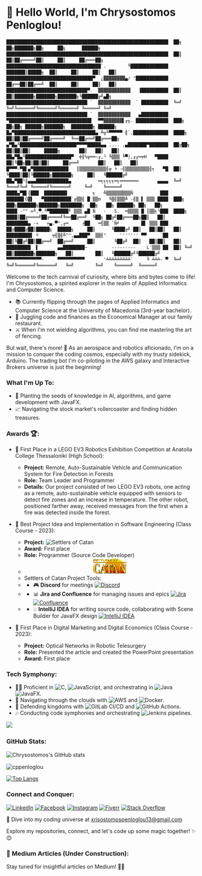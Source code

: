 # 👋 Hello World, I'm Chrysostomos Penloglou!
```
████████████████████████████████████████████████████████████  ██╗  ██╗███████╗██╗     ██╗      ██████╗
████████████████████████████████████████████████████████████  ██║  ██║██╔════╝██║     ██║     ██╔═══██╗
███████████████████████████████████`.        ╙██████████████  ███████║█████╗  ██║     ██║     ██║   ██║
████████████████████████████████▀  ¿▓▓▓▓▓▓▓▓▄/ "████████████  ██╔══██║██╔══╝  ██║     ██║     ██║   ██║
██████████████████████████████▀.  ▓▓▓▓▓▓▓▓▓▓▓▓   ▐██████████  ██║  ██║███████╗███████╗███████╗╚██████╔╝▄█╗
██████████████████████████████ `  ▓▓▓▓▓▓▓▓▓▓▓▓  ` ██████████  ╚═╝  ╚═╝╚══════╝╚══════╝╚══════╝ ╚═════╝ ╚═╝
██████████████████████████████ `  ▓▓▓▓▓▓▓▓▓▓▓▓   ▄██████████
▀██████████████████████████████▌  ▀▀▓▓▓▓▓▓▓▌╓╖. ████████████  ███╗   ██╗██╗ ██████╗███████╗  ████████╗ ██████╗
█▄▀██████████████████████████████▄ ╩╦╙▀▀▀▀▀ ╣`,█████████████  ████╗  ██║██║██╔════╝██╔════╝  ╚══██╔══╝██╔═══██╗
▄▀█▄╙█████████████████████▀▀▀▀█████▄▄ .... ,▄███████▀███████  ██╔██╗ ██║██║██║     █████╗       ██║   ██║   ██║
██▄▀█▄╙█████████████████▀  ╪╢%╦══~╓,└ ╚▒▒▒ ╙▀|,╓╓═╤H   ▀████  ██║╚██╗██║██║██║     ██╔══╝       ██║   ██║   ██║
█▀▀▀-▀█▌▄▀█████████████   ║▒▒▒▒▒▒▒▒▒▒╢╦ ╘ -╣▒▒▒▒▒▒▒▒▒╢╕   ▀█  ██║ ╚████║██║╚██████╗███████╗     ██║   ╚██████╔╝
██▄▀██└║▄▄▄████████████▄          ═╕╕╕╕╕═╕═══════       ▄▄▄▄  ╚═╝  ╚═══╝╚═╝ ╚═════╝╚══════╝     ╚═╝    ╚═════╝
████▄▀█▌║███  ████████▌         ╕   ╩▒▒▒▒▒▒▒▒▒Ñ          ███
██████▌Ö▓▌   ▀██████████`╔▒▒╣ █ ▒▒m   ╚▒╢▒▒▒╩ -╣▒ ▌ ▒▒▒ ████  ███╗   ███╗███████╗███████╗████████╗  ██╗   ██╗ ██████╗ ██╗   ██╗
████ -"" ∞╙,▀.╙▀███████╜ ▒▒▒ ▄█ Ñ   -   S.  ═▒▒▒▒ █ ║▒▒╕└███  ████╗ ████║██╔════╝██╔════╝╚══██╔══╝  ╚██╗ ██╔╝██╔═══██╗██║   ██║
████████▄ -«   ∞▄.▀",╓═     ╒██   ═╣▒▒ `Ñ╛        █▌ ▒▒▒ ███  ██╔████╔██║█████╗  █████╗     ██║      ╚████╔╝ ██║   ██║██║   ██║
█████████▌ º     ╤╣▒╣╩^",▄▄███▀  ▒▒╣"     ''''''' ▀▀     `██  ██║╚██╔╝██║██╔══╝  ██╔══╝     ██║       ╚██╔╝  ██║   ██║██║   ██║
█████████  ▌       ▄▄████████─         ---------    L'▒▒▒ ██  ██║ ╚═╝ ██║███████╗███████╗   ██║        ██║   ╚██████╔╝╚██████╔╝
▀▀▀▀▀▀▀▀▀▀▀▀▀-     ▀▀▀▀▀▀▀▀▀▀       '╧╧╧╧╧╧╧╧╧`     ╚ ╧╧╧- ▀  ╚═╝     ╚═╝╚══════╝╚══════╝   ╚═╝        ╚═╝    ╚═════╝  ╚═════╝
```

Welcome to the tech carnival of curiosity, where bits and bytes come to life! I'm Chrysostomos, a spirited explorer in the realm of Applied Informatics and Computer Science.

- 📚 Currently flipping through the pages of Applied Informatics and Computer Science at the University of Macedonia (3rd-year bachelor).
- 💼 Juggling code and finances as the Economical Manager at our family restaurant.
- ⚔️ When I'm not wielding algorithms, you can find me mastering the art of fencing.

But wait, there's more! 🌌 As an aerospace and robotics aficionado, I'm on a mission to conquer the coding cosmos, especially with my trusty sidekick, Arduino. The trading bot I'm co-piloting in the AWS galaxy and Interactive Brokers universe is just the beginning!

### What I'm Up To:

- 🌱 Planting the seeds of knowledge in AI, algorithms, and game development with JavaFX.
- 📈 Navigating the stock market's rollercoaster and finding hidden treasures.

### Awards 🏆:

- 🥇 First Place in a LEGO EV3 Robotics Exhibition Competition at Anatolia College Thessaloniki (High School):
  - **Project:** Remote, Auto-Sustainable Vehicle and Communication System for Fire Detection in Forests
  - **Role:** Team Leader and Programmer
  - **Details:** Our project consisted of two LEGO EV3 robots, one acting as a remote, auto-sustainable vehicle equipped with sensors to detect fire zones and an increase in temperature. The other robot, positioned farther away, received messages from the first when a fire was detected inside the forest.

- 🥇 Best Project Idea and Implementation in Software Engineering (Class Course - 2023):
  - **Project:** ![Settlers of Catan](https://github.com/Lovelaced-Team/Settlers-of-catan)
  - **Award:** First place
  - **Role:** Programmer (Source Code Developer)
  - <img src="https://github.com/Lovelaced-Team/Settlers-of-catan/blob/main/src/main/resources/assets/startScreen/Settlers_Of_Catan_Logo.png" width="20%" height="20%" style="margin-left:40%"/>
  - Settlers of Catan Project Tools:
  - - 🎮 **Discord** for meetings [![Discord](https://img.shields.io/badge/Discord-7289DA?style=for-the-badge&logo=discord&logoColor=white)](https://discord.com/)
  - - 📊 **Jira and Confluence** for managing issues and epics [![Jira](https://img.shields.io/badge/Jira-0052CC?style=for-the-badge&logo=jira&logoColor=white)](https://www.atlassian.com/software/jira) [![Confluence](https://img.shields.io/badge/Confluence-172B4D?style=for-the-badge&logo=confluence&logoColor=white)](https://www.atlassian.com/software/confluence)
  - - 💡 **IntelliJ IDEA** for writing source code, collaborating with Scene Builder for JavaFX design [![IntelliJ IDEA](https://img.shields.io/badge/IntelliJ_IDEA-000000?style=for-the-badge&logo=intellij-idea&logoColor=white)](https://www.jetbrains.com/idea/)

- 🥇 First Place in Digital Marketing and Digital Economics (Class Course - 2023):
  - **Project:** Optical Networks in Robotic Telesurgery
  - **Role:** Presented the article and created the PowerPoint presentation
  - **Award:** First place



### Tech Symphony:

- 👨‍💻 Proficient in ![C](https://img.shields.io/badge/C-00599C?style=for-the-badge&logo=c&logoColor=white), ![JavaScript](https://img.shields.io/badge/JavaScript-F7DF1E?style=for-the-badge&logo=javascript&logoColor=black), and orchestrating in ![Java](https://img.shields.io/badge/Java-ED8B00?style=for-the-badge&logo=java&logoColor=white) ![JavaFX](https://img.shields.io/badge/JavaFX-007396?style=for-the-badge&logo=javafx&logoColor=white).
- 🚀 Navigating through the clouds with ![AWS](https://img.shields.io/badge/AWS-232F3E?style=for-the-badge&logo=amazon-aws&logoColor=white) and ![Docker](https://img.shields.io/badge/Docker-2496ED?style=for-the-badge&logo=docker&logoColor=white).
- 🏰 Defending kingdoms with ![GitLab CI/CD](https://img.shields.io/badge/GitLab_CI%2FCD-222222?style=for-the-badge&logo=gitlab&logoColor=white) and ![GitHub Actions](https://img.shields.io/badge/GitHub_Actions-2088FF?style=for-the-badge&logo=github-actions&logoColor=white).
- 🎶 Conducting code symphonies and orchestrating ![Jenkins](https://img.shields.io/badge/Jenkins-D24939?style=for-the-badge&logo=jenkins&logoColor=white) pipelines.

<img src="https://github.com/Anmol-Baranwal/Cool-GIFs-For-GitHub/assets/74038190/d48893bd-0757-481c-8d7e-ba3e163feae7" />


### GitHub Stats:

![Chrysostomos's GitHub stats](https://github-readme-stats.vercel.app/api?username=cppenloglou&show_icons=true&theme=radical)

<img align="center" src="https://github-readme-streak-stats.herokuapp.com/?user=cppenloglou&theme=aura&show_icons=true" alt="cppenloglou" />

[![Top Langs](https://github-readme-stats.vercel.app/api/top-langs/?username=cppenloglou&layout=compact&theme=radical)](https://github.com/cppenloglou/github-readme-stats)

### Connect and Conquer:

[![LinkedIn](https://img.shields.io/badge/LinkedIn-0077B5?style=for-the-badge&logo=linkedin&logoColor=white)](https://www.linkedin.com/in/chrysostomos-penloglou-775091194/) [![Facebook](https://img.shields.io/badge/Facebook-1877F2?style=for-the-badge&logo=facebook&logoColor=white)](https://www.facebook.com/profile.php?id=100009053420541) [![Instagram](https://img.shields.io/badge/Instagram-E4405F?style=for-the-badge&logo=instagram&logoColor=white)](https://www.instagram.com/chrysostomospenloglou/) [![Fiverr](https://img.shields.io/badge/Fiverr-1DBF73?style=for-the-badge&logo=fiverr&logoColor=white)](https://www.fiverr.com/chrysostomos_pe?up_rollout=true) [![Stack Overflow](https://img.shields.io/badge/Stack_Overflow-FE7A16?style=for-the-badge&logo=stack-overflow&logoColor=white)](https://stackoverflow.com/users/22770753/cppenloglou)



📧 Dive into my coding universe at xrisostomospenloglou13@gmail.com

Explore my repositories, connect, and let's code up some magic together! ✨😊

### 📝 Medium Articles (Under Construction):

Stay tuned for insightful articles on Medium! 🚧✨
